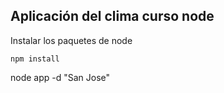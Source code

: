 ##  Aplicación del clima curso node



Instalar los paquetes de node

```
npm install
```

 node app -d "San Jose"


